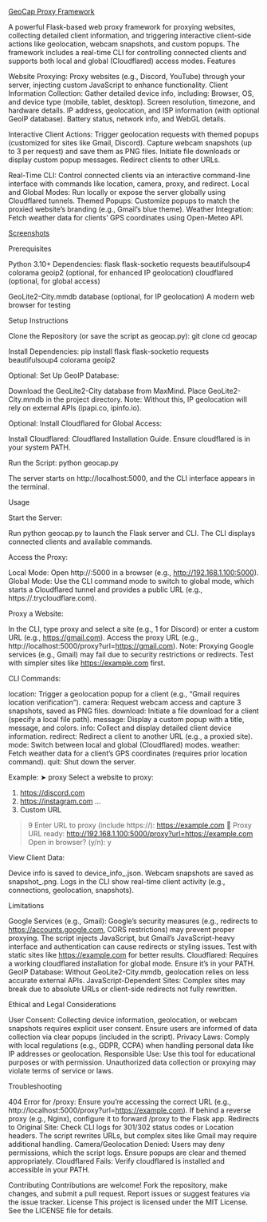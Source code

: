 [GeoCap Proxy Framework](GeoCap.jpg)

A powerful Flask-based web proxy framework for proxying websites, collecting detailed client information, and triggering interactive client-side actions like geolocation, webcam snapshots, and custom popups. The framework includes a real-time CLI for controlling connected clients and supports both local and global (Cloudflared) access modes.
Features

Website Proxying: Proxy websites (e.g., Discord, YouTube) through your server, injecting custom JavaScript to enhance functionality.
Client Information Collection: Gather detailed device info, including:
Browser, OS, and device type (mobile, tablet, desktop).
Screen resolution, timezone, and hardware details.
IP address, geolocation, and ISP information (with optional GeoIP database).
Battery status, network info, and WebGL details.


Interactive Client Actions:
Trigger geolocation requests with themed popups (customized for sites like Gmail, Discord).
Capture webcam snapshots (up to 3 per request) and save them as PNG files.
Initiate file downloads or display custom popup messages.
Redirect clients to other URLs.


Real-Time CLI: Control connected clients via an interactive command-line interface with commands like location, camera, proxy, and redirect.
Local and Global Modes: Run locally or expose the server globally using Cloudflared tunnels.
Themed Popups: Customize popups to match the proxied website’s branding (e.g., Gmail’s blue theme).
Weather Integration: Fetch weather data for clients’ GPS coordinates using Open-Meteo API.

[Screenshots](screenshot.jpg)

Prerequisites

Python 3.10+
Dependencies:
flask
flask-socketio
requests
beautifulsoup4
colorama
geoip2 (optional, for enhanced IP geolocation)
cloudflared (optional, for global access)


GeoLite2-City.mmdb database (optional, for IP geolocation)
A modern web browser for testing

Setup Instructions

Clone the Repository (or save the script as geocap.py):
git clone <repository-url>
cd geocap


Install Dependencies:
pip install flask flask-socketio requests beautifulsoup4 colorama geoip2


Optional: Set Up GeoIP Database:

Download the GeoLite2-City database from MaxMind.
Place GeoLite2-City.mmdb in the project directory.
Note: Without this, IP geolocation will rely on external APIs (ipapi.co, ipinfo.io).


Optional: Install Cloudflared for Global Access:

Install Cloudflared: Cloudflared Installation Guide.
Ensure cloudflared is in your system PATH.


Run the Script:
python geocap.py

The server starts on http://localhost:5000, and the CLI interface appears in the terminal.


Usage

Start the Server:

Run python geocap.py to launch the Flask server and CLI.
The CLI displays connected clients and available commands.


Access the Proxy:

Local Mode: Open http://<your-local-ip>:5000 in a browser (e.g., http://192.168.1.100:5000).
Global Mode: Use the CLI command mode to switch to global mode, which starts a Cloudflared tunnel and provides a public URL (e.g., https://<random>.trycloudflare.com).


Proxy a Website:

In the CLI, type proxy and select a site (e.g., 1 for Discord) or enter a custom URL (e.g., https://gmail.com).
Access the proxy URL (e.g., http://localhost:5000/proxy?url=https://gmail.com).
Note: Proxying Google services (e.g., Gmail) may fail due to security restrictions or redirects. Test with simpler sites like https://example.com first.


CLI Commands:

location: Trigger a geolocation popup for a client (e.g., “Gmail requires location verification”).
camera: Request webcam access and capture 3 snapshots, saved as PNG files.
download: Initiate a file download for a client (specify a local file path).
message: Display a custom popup with a title, message, and colors.
info: Collect and display detailed client device information.
redirect: Redirect a client to another URL (e.g., a proxied site).
mode: Switch between local and global (Cloudflared) modes.
weather: Fetch weather data for a client’s GPS coordinates (requires prior location command).
quit: Shut down the server.

Example:
➤ proxy
Select a website to proxy:
  1. https://discord.com
  2. https://instagram.com
  ...
  9. Custom URL
> 9
Enter URL to proxy (include https://): https://example.com
🔗 Proxy URL ready: http://192.168.1.100:5000/proxy?url=https://example.com
Open in browser? (y/n): y


View Client Data:

Device info is saved to device_info_<client-ip>.json.
Webcam snapshots are saved as snapshot_<client-ip>_<count>_<timestamp>.png.
Logs in the CLI show real-time client activity (e.g., connections, geolocation, snapshots).



Limitations

Google Services (e.g., Gmail): Google’s security measures (e.g., redirects to https://accounts.google.com, CORS restrictions) may prevent proper proxying. The script injects JavaScript, but Gmail’s JavaScript-heavy interface and authentication can cause redirects or styling issues. Test with static sites like https://example.com for better results.
Cloudflared: Requires a working cloudflared installation for global mode. Ensure it’s in your PATH.
GeoIP Database: Without GeoLite2-City.mmdb, geolocation relies on less accurate external APIs.
JavaScript-Dependent Sites: Complex sites may break due to absolute URLs or client-side redirects not fully rewritten.

Ethical and Legal Considerations

User Consent: Collecting device information, geolocation, or webcam snapshots requires explicit user consent. Ensure users are informed of data collection via clear popups (included in the script).
Privacy Laws: Comply with local regulations (e.g., GDPR, CCPA) when handling personal data like IP addresses or geolocation.
Responsible Use: Use this tool for educational purposes or with permission. Unauthorized data collection or proxying may violate terms of service or laws.

Troubleshooting

404 Error for /proxy: Ensure you’re accessing the correct URL (e.g., http://localhost:5000/proxy?url=https://example.com). If behind a reverse proxy (e.g., Nginx), configure it to forward /proxy to the Flask app.
Redirects to Original Site: Check CLI logs for 301/302 status codes or Location headers. The script rewrites URLs, but complex sites like Gmail may require additional handling.
Camera/Geolocation Denied: Users may deny permissions, which the script logs. Ensure popups are clear and themed appropriately.
Cloudflared Fails: Verify cloudflared is installed and accessible in your PATH.

Contributing
Contributions are welcome! Fork the repository, make changes, and submit a pull request. Report issues or suggest features via the issue tracker.
License
This project is licensed under the MIT License. See the LICENSE file for details.
